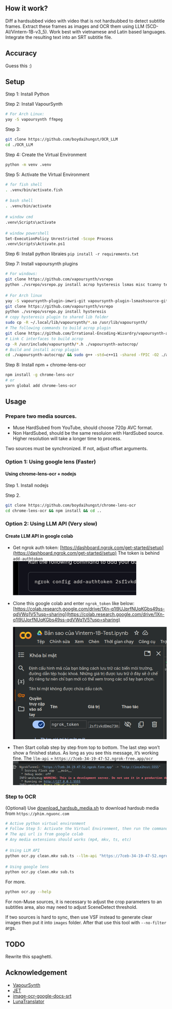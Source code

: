 ## How it work?

Diff a hardsubbed video with video that is not hardsubbed to detect subtitle frames.
Extract these frames as images and OCR them using LLM (5CD-AI/Vintern-1B-v3_5). Work best with vietnamese and Latin based languages.
Integrate the resulting text into an SRT subtitle file.

## Accuracy

Guess this :)

## Setup

Step 1: Install Python

Step 2: Install VapourSynth

```sh
# For Arch Linux:
yay -S vapoursynth ffmpeg
```

Step 3:

```sh
git clone https://github.com/boydaihungst/OCR_LLM
cd ./OCR_LLM
```

Step 4: Create the Virtual Environment

```sh
python -m venv .venv
```

Step 5: Activate the Virtual Environment

```sh
# for fish shell
. .venv/bin/activate.fish

# bash shell
. .venv/bin/activate

# window cmd
.venv\Scripts\activate

# window powershell
Set-ExecutionPolicy Unrestricted -Scope Process
.venv\Scripts\Activate.ps1

```

Step 6: Install python libraies
`pip install -r requirements.txt`

Step 7: Install vapoursynth plugins

```sh
# For windows:
git clone https://github.com/vapoursynth/vsrepo
python ./vsrepo/vsrepo.py install acrop hysteresis lsmas misc tcanny tedgemask resize2 imwri

# For Arch linux
yay -S vapoursynth-plugin-imwri-git vapoursynth-plugin-lsmashsource-git vapoursynth-plugin-misc-git vapoursynth-plugin-resize2-git vapoursynth-plugin-tcanny-git vapoursynth-plugin-tedgemask-git
git clone https://github.com/vapoursynth/vsrepo
python ./vsrepo/vsrepo.py install hysteresis
# copy hysteresis plugin to shared lib folder
sudo cp -R ~/.local/lib/vapoursynth/*.so /usr/lib/vapoursynth/
# The following commands to build acrop plugin
git clone https://github.com/Irrational-Encoding-Wizardry/vapoursynth-autocrop
# Link C interfaces to build acrop
cp -R /usr/include/vapoursynth/*.h ./vapoursynth-autocrop/
# Build and install acrop plugin
cd ./vapoursynth-autocrop/ && sudo g++ -std=c++11 -shared -fPIC -O2 ./autocrop.cpp -o /usr/lib/vapoursynth/libautocrop.so && cd ..
```

Step 8: Install npm + chrome-lens-ocr

```sh
npm install -g chrome-lens-ocr
# or
yarn global add chrome-lens-ocr
```

## Usage

### Prepare two media sources.

- Muse HardSubed from YouTube, should choose 720p AVC format.
- Non HardSubed, should be the same resoluion with HardSubed source. Higher resolution will take a longer time to process.

Two sources must be synchronized. If not, adjust offset arguments.

### Option 1: Using google lens (Faster)

#### Using chrome-lens-ocr + nodejs

Step 1. Install nodejs

Step 2.

```sh
git clone https://github.com/boydaihungst/chrome-lens-ocr
cd chrome-lens-ocr && npm install && cd ..
```

### Option 2: Using LLM API (Very slow)

#### Create LLM API in google colab

- Get ngrok auth token: [https://dashboard.ngrok.com/get-started/setup](https://dashboard.ngrok.com/get-started/setup)
  The token is behind `add-authtoken`
  ![ngrok token](assets/2025-02-06-19-31-20.png)

- Clone this google colab and enter `ngrok_token` like below:
  [https://colab.research.google.com/drive/1Xn-q1l9UJprfNUqKGbs49ss-qdVWq1V5?usp=sharing](https://colab.research.google.com/drive/1Xn-q1l9UJprfNUqKGbs49ss-qdVWq1V5?usp=sharing)

  ![](assets/2025-02-06-19-32-50.png)

- Then Start collab step by step from top to bottom.
  The last step won’t show a finished status. As long as you see this message, it’s working fine.
  The `llm-api` = `https://7ceb-34-19-47-52.ngrok-free.app/ocr`
  ![](assets/2025-02-06-19-41-00.png)

### Step to OCR

(Optional) Use [download_hardsub_media.sh](./download_hardsub_media.sh) to download hardsub media from `https://phim.nguonc.com`

```sh
# Active python virtual environment
# Follow Step 5: Activate the Virtual Environment, then run the command below to ocr
# The api url is from google colab
# Any media extensions should works (mp4, mkv, ts, etc)

# Using LLM API
python ocr.py clean.mkv sub.ts --llm-api "https://7ceb-34-19-47-52.ngrok-free.app/ocr"

# Using google lens
python ocr.py clean.mkv sub.ts
```

For more.

```sh
python ocr.py --help
```

For non-Muse sources, it is necessary to adjust the crop parameters to an subtitles area, also may need to adjust SceneDetect threshold.

If two sources is hard to sync, then use VSF instead to generate clear images then put it into `images` folder. After that use this tool with `--no-filter` args.

## TODO

Rewrite this spaghetti.

## Acknowledgement

- [VapourSynth](https://www.vapoursynth.com/doc/index.html)
- [JET](https://github.com/Jaded-Encoding-Thaumaturgy)
- [image-ocr-google-docs-srt](https://github.com/Abu3safeer/image-ocr-google-docs-srt)
- [LunaTranslator](https://github.com/HIllya51/LunaTranslator/blob/main/LunaTranslator/LunaTranslator/ocrengines/googlelens.py)

